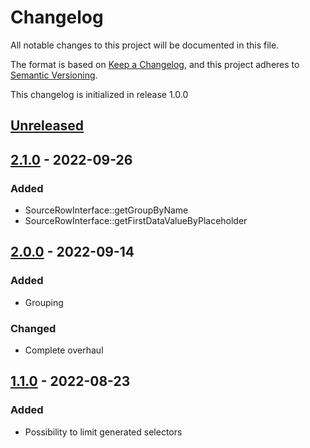 # Changelog

All notable changes to this project will be documented in this file.

The format is based on [Keep a Changelog](https://keepachangelog.com/en/1.0.0/),
and this project adheres to [Semantic Versioning](https://semver.org/spec/v2.0.0.html).

This changelog is initialized in release 1.0.0

## [Unreleased]

## [2.1.0] - 2022-09-26

### Added
* SourceRowInterface::getGroupByName
* SourceRowInterface::getFirstDataValueByPlaceholder

## [2.0.0] - 2022-09-14

### Added
* Grouping

### Changed
* Complete overhaul

## [1.1.0] - 2022-08-23

### Added
* Possibility to limit generated selectors

[Unreleased]: https://github.com/wimski/html-data-extractor/compare/2.1.0...master
[2.1.0]: https://github.com/wimski/html-data-extractor/compare/2.0.0...2.1.0
[2.0.0]: https://github.com/wimski/html-data-extractor/compare/1.1.0...2.0.0
[1.1.0]: https://github.com/wimski/html-data-extractor/compare/1.0.0...1.1.0
